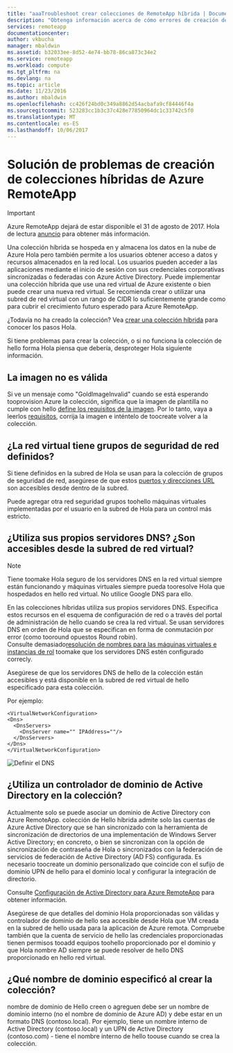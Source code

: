 ```yaml
---
title: "aaaTroubleshoot crear colecciones de RemoteApp híbrida | Documentos de Microsoft"
description: "Obtenga información acerca de cómo errores de creación de colección de tootroubleshoot RemoteApp híbrida"
services: remoteapp
documentationcenter: 
author: vkbucha
manager: mbaldwin
ms.assetid: b32033ee-8d52-4e74-bb78-86ca873c34e2
ms.service: remoteapp
ms.workload: compute
ms.tgt_pltfrm: na
ms.devlang: na
ms.topic: article
ms.date: 11/23/2016
ms.author: mbaldwin
ms.openlocfilehash: cc426f24bd0c349a8862d54acbafa9cf84446f4a
ms.sourcegitcommit: 523283cc1b3c37c428e77850964dc1c33742c5f0
ms.translationtype: MT
ms.contentlocale: es-ES
ms.lasthandoff: 10/06/2017
---
```

# <a name="troubleshoot-creating-azure-remoteapp-hybrid-collections"></a>Solución de problemas de creación de colecciones híbridas de Azure RemoteApp
> [!IMPORTANT]
> Azure RemoteApp dejará de estar disponible el 31 de agosto de 2017. Hola de lectura [anuncio](https://go.microsoft.com/fwlink/?linkid=821148) para obtener más información.
> 
> 

Una colección híbrida se hospeda en y almacena los datos en la nube de Azure Hola pero también permite a los usuarios obtener acceso a datos y recursos almacenados en la red local. Los usuarios pueden acceder a las aplicaciones mediante el inicio de sesión con sus credenciales corporativas sincronizadas o federadas con Azure Active Directory. Puede implementar una colección híbrida que use una red virtual de Azure existente o bien puede crear una nueva red virtual. Se recomienda crear o utilizar una subred de red virtual con un rango de CIDR lo suficientemente grande como para cubrir el crecimiento futuro esperado para Azure RemoteApp.

¿Todavía no ha creado la colección? Vea [crear una colección híbrida](remoteapp-create-hybrid-deployment.md) para conocer los pasos Hola.

Si tiene problemas para crear la colección, o si no funciona la colección de hello forma Hola piensa que debería, desproteger Hola siguiente información.

## <a name="your-image-is-invalid"></a>La imagen no es válida
Si ve un mensaje como "GoldImageInvalid" cuando se está esperando tooprovision Azure la colección, significa que la imagen de plantilla no cumple con hello [define los requisitos de la imagen](remoteapp-imagereqs.md). Por lo tanto, vaya a leerlos [requisitos](remoteapp-imagereqs.md), corrija la imagen e inténtelo de toocreate volver a la colección.

## <a name="does-your-vnet-have-network-security-groups-defined"></a>¿La red virtual tiene grupos de seguridad de red definidos?
Si tiene definidos en la subred de Hola se usan para la colección de grupos de seguridad de red, asegúrese de que estos [puertos y direcciones URL](remoteapp-ports.md) son accesibles desde dentro de la subred.

Puede agregar otra red seguridad grupos toohello máquinas virtuales implementadas por el usuario en la subred de Hola para un control más estricto.

## <a name="are-you-using-your-own-dns-servers-and-are-they-accessible-from-your-vnet-subnet"></a>¿Utiliza sus propios servidores DNS? ¿Son accesibles desde la subred de red virtual?
> [!NOTE]
> Tiene toomake Hola seguro de los servidores DNS en la red virtual siempre están funcionando y máquinas virtuales siempre pueda tooresolve Hola que hospedados en hello red virtual. No utilice Google DNS para ello.
> 
> 

En las colecciones híbridas utiliza sus propios servidores DNS. Especifica estos recursos en el esquema de configuración de red o a través del portal de administración de hello cuando se crea la red virtual. Se usan servidores DNS en orden de Hola que se especifican en forma de conmutación por error (como tooround opuestos Round robin).  
Consulte demasiado[resolución de nombres para las máquinas virtuales e instancias de rol](../virtual-network/virtual-networks-name-resolution-for-vms-and-role-instances.md) toomake que los servidores DNS estén configurado correcly.

Asegúrese de que los servidores DNS de hello de la colección están accesibles y está disponible en la subred de red virtual de hello especificado para esta colección.

Por ejemplo:

    <VirtualNetworkConfiguration>
    <Dns>
      <DnsServers>
        <DnsServer name="" IPAddress=""/>
      </DnsServers>
    </Dns>
    </VirtualNetworkConfiguration>

![Definir el DNS](./media/remoteapp-hybridtrouble/dnsvpn.png)

## <a name="are-you-using-an-active-directory-domain-controller-in-your-collection"></a>¿Utiliza un controlador de dominio de Active Directory en la colección?
Actualmente solo se puede asociar un dominio de Active Directory con Azure RemoteApp. colección de Hello híbrida admite solo las cuentas de Azure Active Directory que se han sincronizado con la herramienta de sincronización de directorios de una implementación de Windows Server Active Directory; en concreto, o bien se sincronizan con la opción de sincronización de contraseña de Hola o sincronizados con la federación de servicios de federación de Active Directory (AD FS) configurada. Es necesario toocreate un dominio personalizado que coincide con el sufijo de dominio UPN de hello para el dominio local y configurar la integración de directorio.

Consulte [Configuración de Active Directory para Azure RemoteApp](remoteapp-ad.md) para obtener información.

Asegúrese de que detalles del dominio Hola proporcionadas son válidas y controlador de dominio de hello sea accesible desde Hola que VM creada en la subred de hello usada para la aplicación de Azure remota. Compruebe también que la cuenta de servicio de hello las credenciales proporcionadas tienen permisos tooadd equipos toohello proporcionado por el dominio y que Hola nombre AD siempre se puede resolver de hello DNS proporcionado en hello red virtual.

## <a name="what-domain-name-did-you-specify-when-you-created-your-collection"></a>¿Qué nombre de dominio especificó al crear la colección?
nombre de dominio de Hello creen o agreguen debe ser un nombre de dominio interno (no el nombre de dominio de Azure AD) y debe estar en un formato DNS (contoso.local). Por ejemplo, tiene un nombre interno de Active Directory (contoso.local) y un UPN de Active Directory (contoso.com) - tiene el nombre interno de hello toouse cuando se crea la colección.

